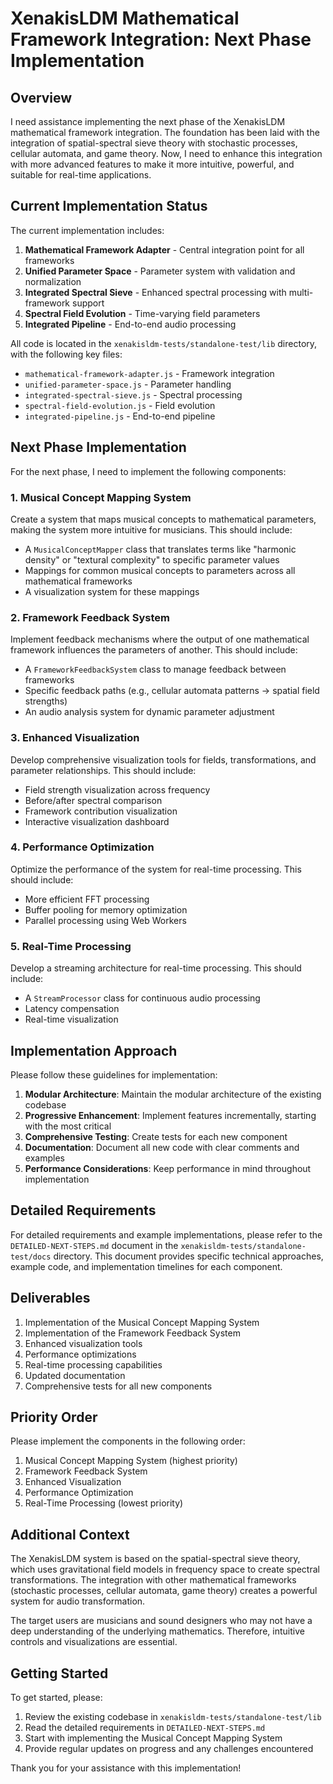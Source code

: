 # XenakisLDM Mathematical Framework Integration: Next Phase Implementation

## Overview

I need assistance implementing the next phase of the XenakisLDM mathematical framework integration. The foundation has been laid with the integration of spatial-spectral sieve theory with stochastic processes, cellular automata, and game theory. Now, I need to enhance this integration with more advanced features to make it more intuitive, powerful, and suitable for real-time applications.

## Current Implementation Status

The current implementation includes:

1. **Mathematical Framework Adapter** - Central integration point for all frameworks
2. **Unified Parameter Space** - Parameter system with validation and normalization
3. **Integrated Spectral Sieve** - Enhanced spectral processing with multi-framework support
4. **Spectral Field Evolution** - Time-varying field parameters
5. **Integrated Pipeline** - End-to-end audio processing

All code is located in the `xenakisldm-tests/standalone-test/lib` directory, with the following key files:

- `mathematical-framework-adapter.js` - Framework integration
- `unified-parameter-space.js` - Parameter handling
- `integrated-spectral-sieve.js` - Spectral processing
- `spectral-field-evolution.js` - Field evolution
- `integrated-pipeline.js` - End-to-end pipeline

## Next Phase Implementation

For the next phase, I need to implement the following components:

### 1. Musical Concept Mapping System

Create a system that maps musical concepts to mathematical parameters, making the system more intuitive for musicians. This should include:

- A `MusicalConceptMapper` class that translates terms like "harmonic density" or "textural complexity" to specific parameter values
- Mappings for common musical concepts to parameters across all mathematical frameworks
- A visualization system for these mappings

### 2. Framework Feedback System

Implement feedback mechanisms where the output of one mathematical framework influences the parameters of another. This should include:

- A `FrameworkFeedbackSystem` class to manage feedback between frameworks
- Specific feedback paths (e.g., cellular automata patterns → spatial field strengths)
- An audio analysis system for dynamic parameter adjustment

### 3. Enhanced Visualization

Develop comprehensive visualization tools for fields, transformations, and parameter relationships. This should include:

- Field strength visualization across frequency
- Before/after spectral comparison
- Framework contribution visualization
- Interactive visualization dashboard

### 4. Performance Optimization

Optimize the performance of the system for real-time processing. This should include:

- More efficient FFT processing
- Buffer pooling for memory optimization
- Parallel processing using Web Workers

### 5. Real-Time Processing

Develop a streaming architecture for real-time processing. This should include:

- A `StreamProcessor` class for continuous audio processing
- Latency compensation
- Real-time visualization

## Implementation Approach

Please follow these guidelines for implementation:

1. **Modular Architecture**: Maintain the modular architecture of the existing codebase
2. **Progressive Enhancement**: Implement features incrementally, starting with the most critical
3. **Comprehensive Testing**: Create tests for each new component
4. **Documentation**: Document all new code with clear comments and examples
5. **Performance Considerations**: Keep performance in mind throughout implementation

## Detailed Requirements

For detailed requirements and example implementations, please refer to the `DETAILED-NEXT-STEPS.md` document in the `xenakisldm-tests/standalone-test/docs` directory. This document provides specific technical approaches, example code, and implementation timelines for each component.

## Deliverables

1. Implementation of the Musical Concept Mapping System
2. Implementation of the Framework Feedback System
3. Enhanced visualization tools
4. Performance optimizations
5. Real-time processing capabilities
6. Updated documentation
7. Comprehensive tests for all new components

## Priority Order

Please implement the components in the following order:

1. Musical Concept Mapping System (highest priority)
2. Framework Feedback System
3. Enhanced Visualization
4. Performance Optimization
5. Real-Time Processing (lowest priority)

## Additional Context

The XenakisLDM system is based on the spatial-spectral sieve theory, which uses gravitational field models in frequency space to create spectral transformations. The integration with other mathematical frameworks (stochastic processes, cellular automata, game theory) creates a powerful system for audio transformation.

The target users are musicians and sound designers who may not have a deep understanding of the underlying mathematics. Therefore, intuitive controls and visualizations are essential.

## Getting Started

To get started, please:

1. Review the existing codebase in `xenakisldm-tests/standalone-test/lib`
2. Read the detailed requirements in `DETAILED-NEXT-STEPS.md`
3. Start with implementing the Musical Concept Mapping System
4. Provide regular updates on progress and any challenges encountered

Thank you for your assistance with this implementation!
